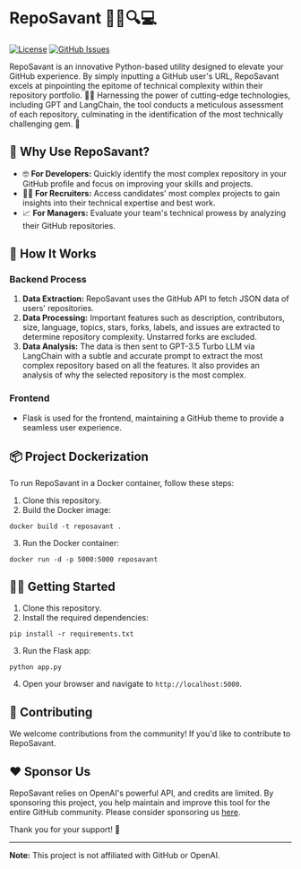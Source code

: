 # RepoSavant 🕵️‍♂️🔍💻

[![License](https://img.shields.io/badge/license-MIT-blue.svg)](https://github.com/kartikeymish/RepoSavant/blob/main/LICENSE)
[![GitHub Issues](https://img.shields.io/github/issues/kartikeymish/RepoSavant.svg)](https://github.com/kartikeymish/RepoSavant/issues)
<!--[![GitHub Stars](https://img.shields.io/github/stars/kartikeymish/RepoSavant.svg)](https://github.com/kartikeymish/RepoSavant/stargazers)
[![GitHub Forks](https://img.shields.io/github/forks/kartikeymish/RepoSavant.svg)](https://github.com/kartikeymish/RepoSavant/issues)-->

RepoSavant is an innovative Python-based utility designed to elevate your GitHub experience. By simply inputting a GitHub user's URL, RepoSavant excels at pinpointing the epitome of technical complexity within their repository portfolio. 🕵️‍♂️ Harnessing the power of cutting-edge technologies, including GPT and LangChain, the tool conducts a meticulous assessment of each repository, culminating in the identification of the most technically challenging gem. 💎

## 🌟 Why Use RepoSavant?

- 🤓 **For Developers:** Quickly identify the most complex repository in your GitHub profile and focus on improving your skills and projects.
- 🕵️‍♀️ **For Recruiters:** Access candidates' most complex projects to gain insights into their technical expertise and best work.
- 📈 **For Managers:** Evaluate your team's technical prowess by analyzing their GitHub repositories.

## 🧐 How It Works

### Backend Process

1. **Data Extraction:** RepoSavant uses the GitHub API to fetch JSON data of users' repositories.
2. **Data Processing:** Important features such as description, contributors, size, language, topics, stars, forks, labels, and issues are extracted to determine repository complexity. Unstarred forks are excluded.
3. **Data Analysis:** The data is then sent to GPT-3.5 Turbo LLM via LangChain with a subtle and accurate prompt to extract the most complex repository based on all the features. It also provides an analysis of why the selected repository is the most complex.

### Frontend

- Flask is used for the frontend, maintaining a GitHub theme to provide a seamless user experience.

## 📦 Project Dockerization

To run RepoSavant in a Docker container, follow these steps:

1. Clone this repository.
2. Build the Docker image:
```bash[]
docker build -t reposavant .
```
3. Run the Docker container:
```bash[]
docker run -d -p 5000:5000 reposavant
```

## 🏃‍♂️ Getting Started

1. Clone this repository.
2. Install the required dependencies:
```bash[]
pip install -r requirements.txt
```
3. Run the Flask app:
```bash[]
python app.py
``` 
 4. Open your browser and navigate to `http://localhost:5000`.

## 💪 Contributing

We welcome contributions from the community! If you'd like to contribute to RepoSavant.

## ❤️ Sponsor Us

RepoSavant relies on OpenAI's powerful API, and credits are limited. By sponsoring this project, you help maintain and improve this tool for the entire GitHub community. Please consider sponsoring us [here](https://github.com/sponsors/KartikeyMish).

Thank you for your support! 🙏

---

**Note:** This project is not affiliated with GitHub or OpenAI.

